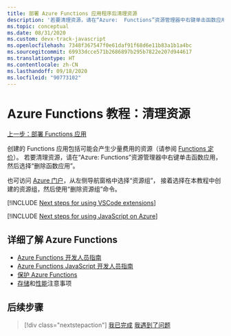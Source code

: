 ```yaml
---
title: 部署 Azure Functions 应用程序后清理资源
description: '若要清理资源，请在“Azure:  Functions”资源管理器中右键单击函数应用，然后选择“删除函数应用”。 '
ms.topic: conceptual
ms.date: 08/31/2020
ms.custom: devx-track-javascript
ms.openlocfilehash: 7348f367547f0e61daf91f68d6e11b83a1b1a4bc
ms.sourcegitcommit: 69933dcce571b2686897b295b7822e207d944617
ms.translationtype: HT
ms.contentlocale: zh-CN
ms.lasthandoff: 09/18/2020
ms.locfileid: "90773102"
---
```

# <a name="tutorial-for-azure-functions-clean-up-resources"></a>Azure Functions 教程：清理资源

[上一步：部署 Functions 应用](tutorial-vscode-serverless-node-04.md)

创建的 Functions 应用包括可能会产生少量费用的资源（请参阅 [Functions 定价](https://azure.microsoft.com/pricing/details/functions/)）。 若要清理资源，请在“Azure:  Functions”资源管理器中右键单击函数应用，然后选择“删除函数应用”。 

也可访问 [Azure 门户](https://portal.azure.com)，从左侧导航窗格中选择“资源组”，  接着选择在本教程中创建的资源组，然后使用“删除资源组”命令。 

[!INCLUDE [Next steps for using VSCode extensions](includes/tutorial-next-steps-vscode-extensions.md)]

[!INCLUDE [Next steps for using JavaScript on Azure](includes/tutorial-next-steps-js-azure.md)]

## <a name="learn-more-about-azure-functions"></a>详细了解 Azure Functions

* [Azure Functions 开发人员指南](/azure/azure-functions/functions-reference)
* [Azure Functions JavaScript 开发人员指南](/azure/azure-functions/functions-reference-node)
* [保护 Azure Functions](/azure/azure-functions/security-concepts)
* [存储](/azure/azure-functions/storage-considerations)和[性能](/azure/azure-functions/functions-best-practices)注意事项

## <a name="next-steps"></a>后续步骤

> [!div class="nextstepaction"]
> [我已完成](node-howto-write-serverless-code.md) [我遇到了问题](https://www.research.net/r/PWZWZ52?tutorial=node-deployment-azurefunctions&step=clean-up-resources)